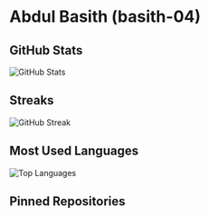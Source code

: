 # Abdul Basith (basith-04)

## GitHub Stats
![GitHub Stats](https://github-readme-stats.vercel.app/api?username=basith-04&show_icons=true&theme=radical)

## Streaks
![GitHub Streak](https://github-readme-streak-stats.herokuapp.com/?user=basith-04&theme=radical)


## Most Used Languages
![Top Languages](https://github-readme-stats.vercel.app/api/top-langs/?username=basith-04&layout=compact&theme=radical)



## Pinned Repositories
<!-- You can manually pin repositories on your GitHub profile and mention them here -->
